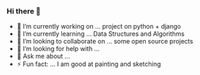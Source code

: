 ### Hi there 👋

<!--
**Parangi-27/Parangi-27** is a ✨ _special_ ✨ repository because its `README.md` (this file) appears on your GitHub profile.

Here are some ideas to get you started:-->

- 🔭 I’m currently working on ... project on python + django
- 🌱 I’m currently learning ... Data Structures and Algorithms
- 👯 I’m looking to collaborate on ... some open source projects
- 🤔 I’m looking for help with ...
- 💬 Ask me about ...
- ⚡ Fun fact: ... I am good at painting and sketching
